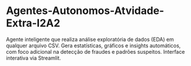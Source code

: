 # Agentes-Autonomos-Atvidade-Extra-I2A2
Agente inteligente que realiza análise exploratória de dados (EDA) em qualquer arquivo CSV. Gera estatísticas, gráficos e insights automáticos, com foco adicional na detecção de fraudes e padrões suspeitos. Interface interativa via Streamlit.
